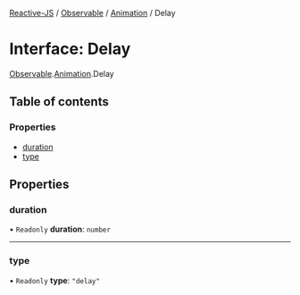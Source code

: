 [Reactive-JS](../README.md) / [Observable](../modules/Observable.md) / [Animation](../modules/Observable.Animation.md) / Delay

# Interface: Delay

[Observable](../modules/Observable.md).[Animation](../modules/Observable.Animation.md).Delay

## Table of contents

### Properties

- [duration](Observable.Animation.Delay.md#duration)
- [type](Observable.Animation.Delay.md#type)

## Properties

### duration

• `Readonly` **duration**: `number`

___

### type

• `Readonly` **type**: ``"delay"``
